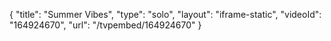 {
    "title": "Summer Vibes",
    "type": "solo",
    "layout": "iframe-static",
    "videoId": "164924670",
    "url": "\/tvpembed\/164924670"
}
